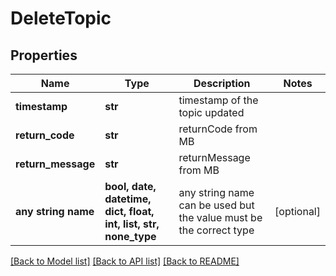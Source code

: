 # DeleteTopic


## Properties
Name | Type | Description | Notes
------------ | ------------- | ------------- | -------------
**timestamp** | **str** | timestamp of the topic updated | 
**return_code** | **str** | returnCode from MB | 
**return_message** | **str** | returnMessage from MB | 
**any string name** | **bool, date, datetime, dict, float, int, list, str, none_type** | any string name can be used but the value must be the correct type | [optional]

[[Back to Model list]](../README.md#documentation-for-models) [[Back to API list]](../README.md#documentation-for-api-endpoints) [[Back to README]](../README.md)


